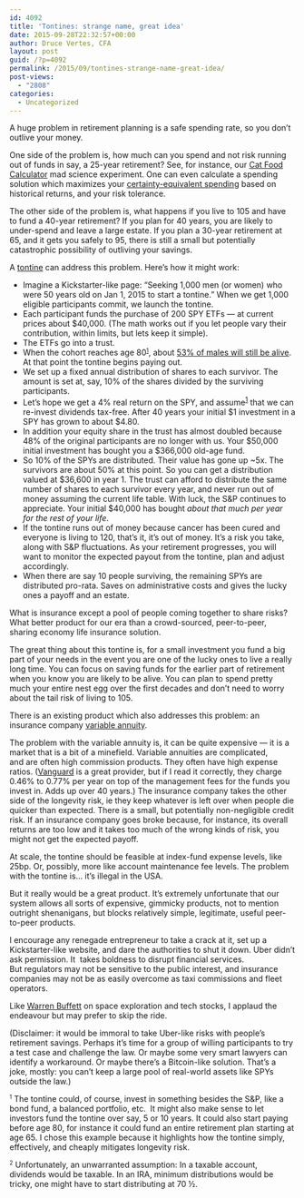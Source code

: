```yaml
---
id: 4092
title: 'Tontines: strange name, great idea'
date: 2015-09-28T22:32:57+00:00
author: Druce Vertes, CFA
layout: post
guid: /?p=4092
permalink: /2015/09/tontines-strange-name-great-idea/
post-views:
  - "2808"
categories:
  - Uncategorized
---
```

A huge problem in retirement planning is a safe spending rate, so you don&#8217;t outlive your money.

One side of the problem is, how much can you spend and not risk running out of funds in say, a 25-year retirement? See, for instance, our [Cat Food Calculator](http://blog.streeteye.com/calculator/) mad science experiment. One can even calculate a spending solution which maximizes your [certainty-equivalent spending](/2014/01/retirement-plans-that-maximize-certainty-equivalent-spending-part-3/) based on historical returns, and your risk tolerance.

The other side of the problem is, what happens if you live to 105 and have to fund a 40-year retirement? If you plan for 40 years, you are likely to under-spend and leave a large estate. If you plan a 30-year retirement at 65, and it gets you safely to 95, there is still a small but potentially catastrophic possibility of outliving your savings.

A [tontine](http://www.washingtonpost.com/news/wonkblog/wp/2015/09/28/this-sleazy-and-totally-illegal-savings-scheme-may-be-the-future-of-retirement) can address this problem. Here&#8217;s how it might work:

  * Imagine a Kickstarter-like page: &#8220;Seeking 1,000 men (or women) who were 50 years old on Jan 1, 2015 to start a tontine.&#8221; When we get 1,000 eligible participants commit, we launch the tontine.
  * Each participant funds the purchase of 200 SPY ETFs &#8212; at current prices about $40,000. (The math works out if you let people vary their contribution, within limits, but lets keep it simple).
  * The ETFs go into a trust.
  * When the cohort reaches age 80<small><sup><a href="#1">1</a></sup></small>, about [53% of males will still be alive](http://www.ssa.gov/oact/STATS/table4c6.html). At that point the tontine begins paying out.
  * We set up a fixed annual distribution of shares to each survivor. The amount is set at, say, 10% of the shares divided by the surviving participants.
  * Let&#8217;s hope we get a 4% real return on the SPY, and assume<sup><a href="#2">1</a></sup> that we can re-invest dividends tax-free. After 40 years your initial $1 investment in a SPY has grown to about $4.80.
  * In addition your equity share in the trust has almost doubled because 48% of the original participants are no longer with us. Your $50,000 initial investment has bought you a $366,000 old-age fund.
  * So 10% of the SPYs are distributed. Their value has gone up ~5x. The survivors are about 50% at this point. So you can get a distribution valued at $36,600 in year 1. The trust can afford to distribute the same number of shares to each survivor every year, and never run out of money assuming the current life table. With luck, the S&P continues to appreciate. Your initial $40,000 has bought _about that much per year for the rest of your life_.
  * If the tontine runs out of money because cancer has been cured and everyone is living to 120, that&#8217;s it, it&#8217;s out of money. It&#8217;s a risk you take, along with S&P fluctuations. As your retirement progresses, you will want to monitor the expected payout from the tontine, plan and adjust accordingly.
  * When there are say 10 people surviving, the remaining SPYs are distributed pro-rata. Saves on administrative costs and gives the lucky ones a payoff and an estate.

What is insurance except a pool of people coming together to share risks? What better product for our era than a crowd-sourced, peer-to-peer, sharing economy life insurance solution.

The great thing about this tontine is, for a small investment you fund a big part of your needs in the event you are one of the lucky ones to live a really long time. You can focus on saving funds for the earlier part of retirement when you know you are likely to be alive. You can plan to spend pretty much your entire nest egg over the first decades and don&#8217;t need to worry about the tail risk of living to 105.

There is an existing product which also addresses this problem: an insurance company [variable annuity](http://www.sec.gov/investor/pubs/varannty.htm).

The problem with the variable annuity is, it can be quite expensive &#8212; it is a market that is a bit of a minefield. Variable annuities are complicated, and are often high commission products. They often have high expense ratios. ([Vanguard](https://personal.vanguard.com/us/funds/annuities) is a great provider, but if I read it correctly, they charge 0.46% to 0.77% per year on top of the management fees for the funds you invest in. Adds up over 40 years.) The insurance company takes the other side of the longevity risk, ie they keep whatever is left over when people die quicker than expected. There is a small, but potentially non-negligible credit risk. If an insurance company goes broke because, for instance, its overall returns are too low and it takes too much of the wrong kinds of risk, you might not get the expected payoff.

At scale, the tontine should be feasible at index-fund expense levels, like 25bp. Or, possibly, more like account maintenance fee levels. The problem with the tontine is&#8230; it&#8217;s illegal in the USA. 

But it really would be a great product. It&#8217;s extremely unfortunate that our system allows all sorts of expensive, gimmicky products, not to mention outright shenanigans, but blocks relatively simple, legitimate, useful peer-to-peer products.

I encourage any renegade entrepreneur to take a crack at it, set up a Kickstarter-like website, and dare the authorities to shut it down. Uber didn&#8217;t ask permission. It  takes boldness to disrupt financial services. But regulators may not be sensitive to the public interest, and insurance companies may not be as easily overcome as taxi commissions and fleet operators.

Like [Warren Buffett](https://www.linkedin.com/pulse/20140513133506-21597783-66-bits-of-wisdom-from-warren-buffett-the-berkshire-letters-1965-2012) on space exploration and tech stocks, I applaud the endeavour but may prefer to skip the ride.

(Disclaimer: it would be immoral to take Uber-like risks with people&#8217;s retirement savings. Perhaps it&#8217;s time for a group of willing participants to try a test case and challenge the law. Or maybe some very smart lawyers can identify a workaround. Or maybe there&#8217;s a Bitcoin-like solution. That&#8217;s a joke, mostly: you can&#8217;t keep a large pool of real-world assets like SPYs outside the law.)

<small><sup><a name="1">1</a></sup></small> The tontine could, of course, invest in something besides the S&P, like a bond fund, a balanced portfolio, etc.  It might also make sense to let investors fund the tontine over say, 5 or 10 years. It could also start paying before age 80, for instance it could fund an entire retirement plan starting at age 65. I chose this example because it highlights how the tontine simply, effectively, and cheaply mitigates longevity risk.

<small><sup><a name="2">2</a></sup></small> Unfortunately, an unwarranted assumption: In a taxable account, dividends would be taxable. In an IRA, minimum distributions would be tricky, one might have to start distributing at 70 ½.